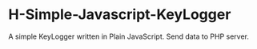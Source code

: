 # H-Simple-Javascript-KeyLogger
A simple KeyLogger written in Plain JavaScript. Send data to PHP server.
